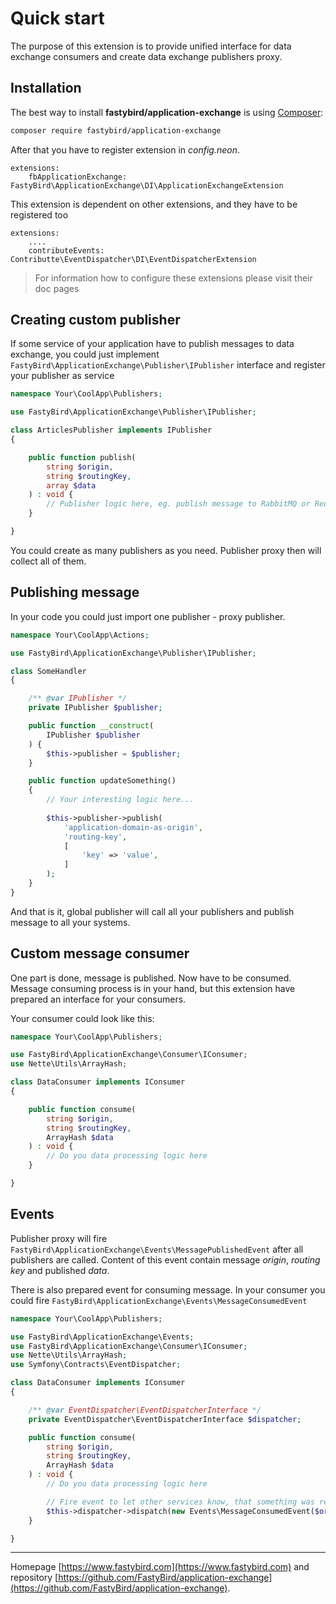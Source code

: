 # Quick start

The purpose of this extension is to provide unified interface for data exchange consumers and create data exchange publishers proxy.

## Installation

The best way to install **fastybird/application-exchange** is using [Composer](http://getcomposer.org/):

```sh
composer require fastybird/application-exchange
```

After that you have to register extension in *config.neon*.

```neon
extensions:
    fbApplicationExchange: FastyBird\ApplicationExchange\DI\ApplicationExchangeExtension
```

This extension is dependent on other extensions, and they have to be registered too

```neon
extensions:
    ....
    contributeEvents: Contributte\EventDispatcher\DI\EventDispatcherExtension
```

> For information how to configure these extensions please visit their doc pages

## Creating custom publisher

If some service of your application have to publish messages to data exchange, you could just implement `FastyBird\ApplicationExchange\Publisher\IPublisher` interface and register your publisher as service

```php
namespace Your\CoolApp\Publishers;

use FastyBird\ApplicationExchange\Publisher\IPublisher;

class ArticlesPublisher implements IPublisher
{

    public function publish(
        string $origin,
        string $routingKey,
        array $data
    ) : void {
        // Publisher logic here, eg. publish message to RabbitMQ or Redis etc. 
    }

}
```

You could create as many publishers as you need. Publisher proxy then will collect all of them. 

## Publishing message

In your code you could just import one publisher - proxy publisher.

```php
namespace Your\CoolApp\Actions;

use FastyBird\ApplicationExchange\Publisher\IPublisher;

class SomeHandler
{

    /** @var IPublisher */
    private IPublisher $publisher;

    public function __construct(
        IPublisher $publisher
    ) {
        $this->publisher = $publisher;
    }

    public function updateSomething()
    {
        // Your interesting logic here...
        
        $this->publisher->publish(
            'application-domain-as-origin',
            'routing-key',
            [
                'key' => 'value',
            ]
        );
    }
}
```

And that is it, global publisher will call all your publishers and publish message to all your systems.

## Custom message consumer

One part is done, message is published. Now have to be consumed. Message consuming process is in your hand, but this extension have prepared an interface for your consumers.

Your consumer could look like this:

```php
namespace Your\CoolApp\Publishers;

use FastyBird\ApplicationExchange\Consumer\IConsumer;
use Nette\Utils\ArrayHash;

class DataConsumer implements IConsumer
{

    public function consume(
        string $origin,
        string $routingKey,
        ArrayHash $data
    ) : void {
        // Do you data processing logic here 
    }

}
```

## Events

Publisher proxy will fire `FastyBird\ApplicationExchange\Events\MessagePublishedEvent` after all publishers are called. Content of this event contain message *origin*, *routing key* and published *data*.

There is also prepared event for consuming message. In your consumer you could fire `FastyBird\ApplicationExchange\Events\MessageConsumedEvent`

```php
namespace Your\CoolApp\Publishers;

use FastyBird\ApplicationExchange\Events;
use FastyBird\ApplicationExchange\Consumer\IConsumer;
use Nette\Utils\ArrayHash;
use Symfony\Contracts\EventDispatcher;

class DataConsumer implements IConsumer
{

    /** @var EventDispatcher\EventDispatcherInterface */
    private EventDispatcher\EventDispatcherInterface $dispatcher;

    public function consume(
        string $origin,
        string $routingKey,
        ArrayHash $data
    ) : void {
        // Do you data processing logic here

        // Fire event to let other services know, that something was received
        $this->dispatcher->dispatch(new Events\MessageConsumedEvent($origin, $routingKey, $data)); 
    }

}
```

***
Homepage [https://www.fastybird.com](https://www.fastybird.com) and repository [https://github.com/FastyBird/application-exchange](https://github.com/FastyBird/application-exchange).
